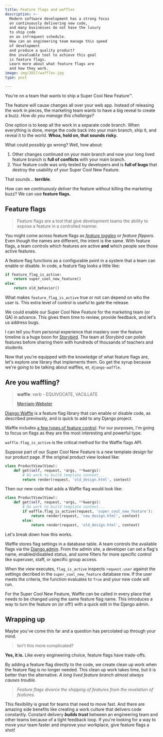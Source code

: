 ```yaml
---
title: Feature flags and waffles
description: >-
  Modern software development has a strong focus
  on continuously delivering new code,
  and many businesses do not have the luxury
  to ship code
  on an infrequent schedule.
  How can an engineering team manage this speed
  of development
  and produce a quality product?
  One invaluable tool to achieve this goal
  is feature flags.
  Learn more about what feature flags are
  and how they work.
image: img/2017/waffles.jpg
type: post

---
```


You're on a team
that wants to ship a Super Cool New Feature™.

The feature will cause changes all over your web app.
Instead of releasing the work in pieces,
the marketing team wants to have a big reveal
to create a buzz.
*How do you manage this challenge?*

One option is to keep all the work in a separate code branch.
When everything is done,
merge the code back into your main branch,
ship it,
and reveal it to the world.
**Whoa, hold on, that sounds risky.**

What could *possibly* go wrong? Well, how about:

1. Other changes continued on your main branch
   and now your long lived feature branch is **full of conflicts**
   with your main branch.
2. Your feature code was only tested
   by developers
   and is **full of bugs**
   that destroy the usability
   of your Super Cool New Feature.

That sounds... **terrible**.

How can we *continuously deliver* the feature
without killing the marketing buzz?
We can use **feature flags.**

## Feature flags

> Feature flags are a tool
that give development teams the ability
to expose a feature
in a controlled manner.

You might come across feature flags
as [*feature toggles*](https://martinfowler.com/articles/feature-toggles.html)
or *feature flippers*.
Even though the names are different,
the intent is the same.
With feature flags,
a team controls which features are active
**and** which people see those active features.

A feature flag functions as a configurable point
in a system
that a team can enable or disable.
In code,
a feature flag looks a little like:

```python
if feature_flag_is_active:
    return super_cool_new_feature()
else:
    return old_behavior()
```

What makes `feature_flag_is_active` true or not can depend
on who the user is.
This extra level
of control
is useful
to gate the release.

We could enable our Super Cool New Feature
for the marketing team (or QA)
in advance.
This gives them time to review,
provide feedback,
and let's us address bugs.

I can tell you
from personal experience
that mastery
over the feature timeline
is a huge boon
for [Storybird](https://storybird.com/).
The team at Storybird can polish features
before sharing them
with hundreds of thousands
of teachers and students.

Now that you're equipped
with the knowledge
of what feature flags are,
let's explore one library
that implements them.
Go get the syrup
because we're going to be talking about waffles,
er,
`django-waffle`.

## Are you waffling?

> **waffle**: verb - EQUIVOCATE, VACILLATE
>
> [Merriam-Webster](https://www.merriam-webster.com/dictionary/waffle)

[Django Waffle](http://waffle.readthedocs.io/en/latest/index.html)
is a feature flag library
that can enable or disable code,
as described previously,
and is quick
to add to any Django project.

Waffle includes
[a few types of feature control](http://waffle.readthedocs.io/en/latest/types/index.html).
For our purposes,
I'm going to focus
on flags
as they are the most interesting
and powerful type.

`waffle.flag_is_active` is the critical method
for the Waffle flags API.

Suppose part of our Super Cool New Feature is a new template design
for our product page.
If the original product view looked like:

```python
class ProductView(View):
    def get(self, request, *args, **kwargs):
        # Do work to build template context...
        return render(request, 'old_design.html', context)
```

Then our new code that adds a Waffle flag would look like:

```python
class ProductView(View):
    def get(self, request, *args, **kwargs):
        # Do work to build template context...
        if waffle.flag_is_active(request, 'super_cool_new_feature'):
            return render(request, 'new_design.html', context)
        else:
            return render(request, 'old_design.html', context)
```

Let's break down how this works.

Waffle stores flag settings
in a database table.
A team controls the available flags
via the [Django admin](https://docs.djangoproject.com/en/1.11/ref/contrib/admin/).
From the admin site,
a developer can set a flag's name,
enabled/disabled status,
and some filters
for more specific control
like superuser, staff, or specific group access.

When the view executes,
`flag_is_active` inspects `request.user`
against the settings decribed
in the `super_cool_new_feature` database row.
If the user meets the criteria,
the function evaluates to `True`
and your new code will run.

For the Super Cool New Feature,
Waffle can be called in every place
that needs to be changed
using the same feature flag name.
This introduces a way to turn the feature on (or off!)
with a quick edit in the Django admin.

## Wrapping up

Maybe you've come this far
and a question has percolated up
through your mind.

> Isn't this more complicated?

**Yes, it is.**
Like every engineering choice,
feature flags have trade-offs.

By adding a feature flag directly to the code,
we create clean up work
when the feature flag is no longer needed.
This clean up work takes time,
but it is better than the alternative.
*A long lived feature branch
almost always causes trouble.*

> *Feature flags divorce the shipping of features
from the revelation of features.*

This flexibility is great
for teams that need to move fast.
And there are amazing side benefits
like creating a work culture
that delivers code constantly.
Constant delivery ***builds trust***
between an engineering team
and other teams
because of a tight feedback loop.
If you're looking
for a way to move your team faster
and improve your workplace,
give feature flags a shot!
